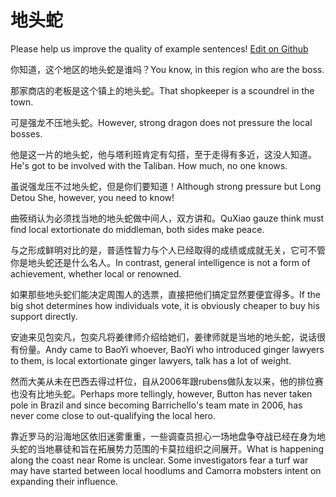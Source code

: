 # 地头蛇

Please help us improve the quality of example sentences! [Edit on Github](https://github.com/jiyushe/jiyu-example-sentence-source/blob/main/chinese/ditoushe.md)

<p><span class="chinese">你知道，这个地区的地头蛇是谁吗？</span><span class="english">You know, in this region who are the boss.</span></p>

<p><span class="chinese">那家商店的老板是这个镇上的地头蛇。</span><span class="english">That shopkeeper is a scoundrel in the town.</span></p>

<p><span class="chinese">可是强龙不压地头蛇。</span><span class="english">However, strong dragon does not pressure the local bosses.</span></p>

<p><span class="chinese">他是这一片的地头蛇，他与塔利班肯定有勾搭，至于走得有多近，这没人知道。</span><span class="english">He's got to be involved with the Taliban. How much, no one knows.</span></p>

<p><span class="chinese">虽说强龙压不过地头蛇，但是你们要知道！</span><span class="english">Although strong pressure but Long Detou She, however, you need to know!</span></p>

<p><span class="chinese">曲筱绡认为必须找当地的地头蛇做中间人，双方讲和。</span><span class="english">QuXiao gauze think must find local extortionate do middleman, both sides make peace.</span></p>

<p><span class="chinese">与之形成鲜明对比的是，普适性智力与个人已经取得的成绩或成就无关，它可不管你是地头蛇还是什么名人。</span><span class="english">In contrast, general intelligence is not a form of achievement, whether local or renowned.</span></p>

<p><span class="chinese">如果那些地头蛇们能决定周围人的选票，直接把他们搞定显然要便宜得多。</span><span class="english">If the big shot determines how individuals vote, it is obviously cheaper to buy his support directly.</span></p>

<p><span class="chinese">安迪来见包奕凡，包奕凡将姜律师介绍给她们，姜律师就是当地的地头蛇，说话很有份量。</span><span class="english">Andy came to BaoYi whoever, BaoYi who introduced ginger lawyers to them, is local extortionate ginger lawyers, talk has a lot of weight.</span></p>

<p><span class="chinese">然而大美从未在巴西去得过杆位，自从2006年跟rubens做队友以来，他的排位赛也没有比地头蛇。</span><span class="english">Perhaps more tellingly, however, Button has never taken pole in Brazil and since becoming Barrichello's team mate in 2006, has never come close to out-qualifying the local hero.</span></p>

<p><span class="chinese">靠近罗马的沿海地区依旧迷雾重重，一些调查员担心一场地盘争夺战已经在身为地头蛇的当地暴徒和旨在拓展势力范围的卡莫拉组织之间展开。</span><span class="english">What is happening along the coast near Rome is unclear. Some investigators fear a turf war may have started between local hoodlums and Camorra mobsters intent on expanding their influence.</span></p>

